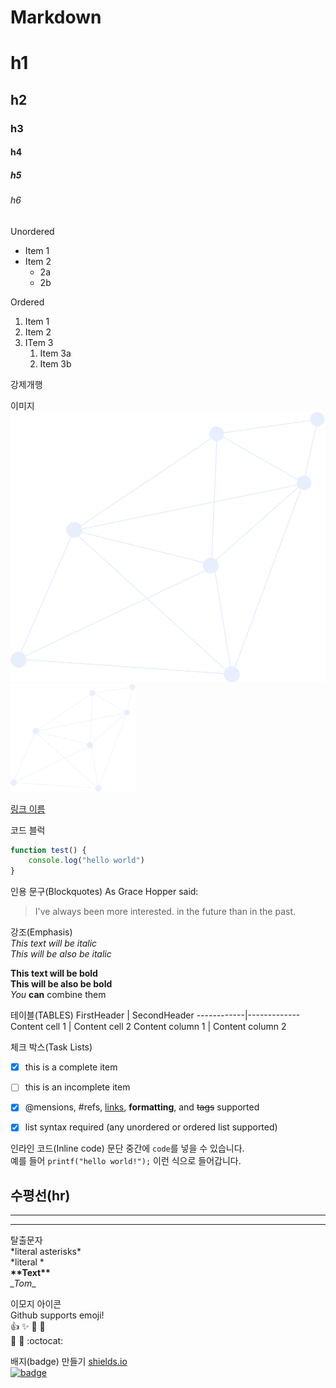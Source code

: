 # Markdown

# h1
## h2
### h3
#### h4
##### h5
###### h6

Unordered
* Item 1
* Item 2
	* 2a
	* 2b
	
Ordered
1. Item 1
1. Item 2
1. ITem 3
	1. Item 3a
	1. Item 3b

강제개행  

이미지
![image test](/images/image1.png)
<a href="#"><img src="https://github.com/ansrb0520/test/blob/main/images/image1.png" alt="image1" width="200px" /></a>

[링크 이름](http://github.com "깃허브")

코드 블럭
```javascript
function test() {
	console.log("hello world")
}
```


인용 문구(Blockquotes)
As Grace Hopper said:
> I've always been more interested.
> in the future than in the past.


강조(Emphasis)  
*This text will be italic*  
_This will be also be italic_

**This text will be bold**  
__This will be also be bold__  
*You* **can** combine them


테이블(TABLES)
FirstHeader | SecondHeader
------------|-------------
Content cell 1 | Content cell 2
Content column 1 | Content column 2


체크 박스(Task Lists)
- [x] this is a complete item
- [ ] this is an incomplete item
- [x] @mensions, #refs, [links](), **formatting**, and <del>tags</del> supported
- [x] list syntax required (any unordered or ordered list supported)


인라인 코드(Inline code)
문단 중간에 `code`를 넣을 수 있습니다.  
예를 들어 `printf("hello world!");` 이런 식으로 들어갑니다.


수평선(hr)
---
***
___


탈출문자  
\*literal asterisks\*  
*literal *  
__\*\*Text\*\*__  
_\_Tom_\_  


이모지 아이콘  
Github supports emoji!  
:+1: :sparkles: :camel: :tada:  
:rocket: :metal: :octocat:


배지(badge) 만들기 [shields.io](https://shields.io)  
<a href="#"><img src="https://img.shields.io/badge/license-mit-yellowgreen" alt="badge" /></a>


